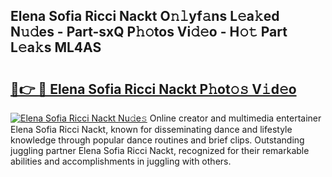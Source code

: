 ## Elena Sofia Ricci Nackt O𝚗𝚕yf𝚊ns L𝚎a𝚔ed N𝚞𝚍es - Part-sxQ P𝚑𝚘tos Vi𝚍𝚎o - H𝚘𝚝 Part L𝚎a𝚔s ML4AS

# <h2><a href="http://kfeh29.oniu.top/?m=Elena+Sofia+Ricci+Nackt">🔗👉 🔴 Elena Sofia Ricci Nackt P𝚑ot𝚘𝚜 V𝚒d𝚎o</a></h2>

[![Elena Sofia Ricci Nackt Nu𝚍e𝚜](https://i.imgur.com/0qMVB7G.gif)](http://kfeh29.oniu.top/?m=Elena+Sofia+Ricci+Nackt)
Online creator and multimedia entertainer Elena Sofia Ricci Nackt, known for disseminating dance and lifestyle knowledge through popular dance routines and brief clips. Outstanding juggling partner Elena Sofia Ricci Nackt, recognized for their remarkable abilities and accomplishments in juggling with others.  
